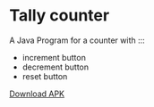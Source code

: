 # Tally counter 

  A Java Program for a counter with :::
   * increment button
   * decrement button
   * reset button
  
  
  [Download APK](https://github.com/Youssef-Ashraf71/Programming-principles-course-Tasks-/blob/main/Tally%20Counter%20with%20Android%20studio/app/app-debug.apk?raw=true)  
